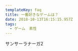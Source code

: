 ```yaml
---
templateKey: faq
title: 一番好きなゲームは？
date: 2018-10-13T16:15:15.957Z
tags:
  - ゲーム　素性
---
```

サンサーラナーガ2
